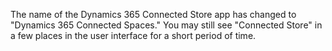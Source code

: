 The name of the Dynamics 365 Connected Store app has changed to "Dynamics 365 Connected Spaces." You may still see "Connected Store" in a few places in the user interface for a short period of time.
